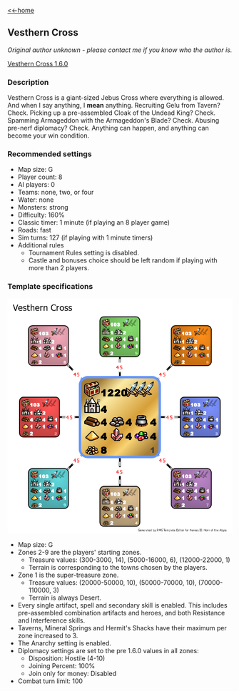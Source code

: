 [<<-home](../..)

## Vesthern Cross

*Original author unknown - please contact me if you know who the author is.*

[Vesthern Cross 1.6.0](./Vesthern%20Cross%201.6.0.zip)

### Description
Vesthern Cross is a giant-sized Jebus Cross where everything is allowed. And when I say anything, I **mean** anything. Recruiting Gelu from Tavern? Check. Picking up a pre-assembled Cloak of the Undead King? Check. Spamming Armageddon with the Armageddon's Blade? Check. Abusing pre-nerf diplomacy? Check. Anything can happen, and anything can become your win condition.

### Recommended settings
* Map size: G
* Player count: 8
* AI players: 0
* Teams: none, two, or four
* Water: none
* Monsters: strong
* Difficulty: 160%
* Classic timer: 1 minute (if playing an 8 player game)
* Roads: fast
* Sim turns: 127 (if playing with 1 minute timers)
* Additional rules
    * Tournament Rules setting is disabled.
    * Castle and bonuses choice should be left random if playing with more than 2 players.

### Template specifications

![](graph.png)

* Map size: G
* Zones 2-9 are the players' starting zones.
    * Treasure values: (300-3000, 14), (5000-16000, 6), (12000-22000, 1)
    * Terrain is corresponding to the towns chosen by the players.
* Zone 1 is the super-treasure zone.
    * Treasure values: (20000-50000, 10), (50000-70000, 10), (70000-110000, 3)
    * Terrain is always Desert.
* Every single artifact, spell and secondary skill is enabled. This includes pre-assembled combination artifacts and heroes, and both Resistance and Interference skills.
* Taverns, Mineral Springs and Hermit's Shacks have their maximum per zone increased to 3.
* The Anarchy setting is enabled.
* Diplomacy settings are set to the pre 1.6.0 values in all zones:
    * Disposition: Hostile (4-10)
    * Joining Percent: 100%
    * Join only for money: Disabled
* Combat turn limit: 100